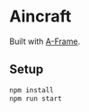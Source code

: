 # Aincraft

Built with [A-Frame](https://aframe.io).

## Setup

```sh
npm install
npm run start
```
